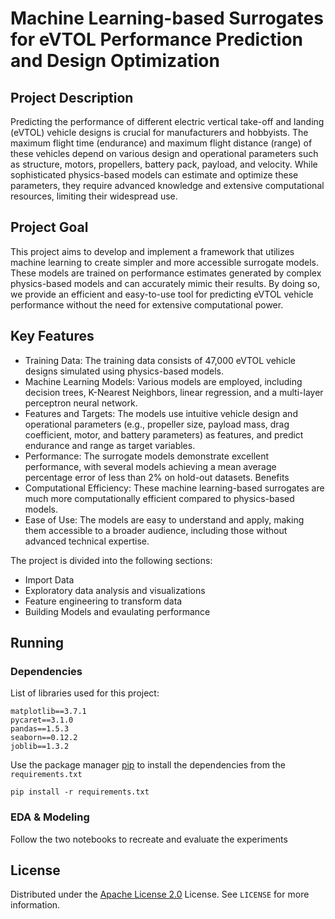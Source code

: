 # Machine Learning-based Surrogates for eVTOL Performance Prediction and Design Optimization



## Project Description

Predicting the performance of different electric vertical take-off and landing (eVTOL) vehicle designs is crucial for manufacturers and hobbyists. The maximum flight time (endurance) and maximum flight distance (range) of these vehicles depend on various design and operational parameters such as structure, motors, propellers, battery pack, payload, and velocity. While sophisticated physics-based models can estimate and optimize these parameters, they require advanced knowledge and extensive computational resources, limiting their widespread use.

## Project Goal
This project aims to develop and implement a framework that utilizes machine learning to create simpler and more accessible surrogate models. These models are trained on performance estimates generated by complex physics-based models and can accurately mimic their results. By doing so, we provide an efficient and easy-to-use tool for predicting eVTOL vehicle performance without the need for extensive computational power.

## Key Features
- Training Data: The training data consists of 47,000 eVTOL vehicle designs simulated using physics-based models.
- Machine Learning Models: Various models are employed, including decision trees, K-Nearest Neighbors, linear regression, and a multi-layer perceptron neural network.
- Features and Targets: The models use intuitive vehicle design and operational parameters (e.g., propeller size, payload mass, drag coefficient, motor, and battery parameters) as features, and predict endurance and range as target variables.
- Performance: The surrogate models demonstrate excellent performance, with several models achieving a mean average percentage error of less than 2% on hold-out datasets.
Benefits
- Computational Efficiency: These machine learning-based surrogates are much more computationally efficient compared to physics-based models.
- Ease of Use: The models are easy to understand and apply, making them accessible to a broader audience, including those without advanced technical expertise.

The project is divided into the following sections:

- Import Data
- Exploratory data analysis and visualizations
- Feature engineering to transform data
- Building Models and evaulating performance


## Running

### Dependencies

List of libraries used for this project:

```
matplotlib==3.7.1
pycaret==3.1.0
pandas==1.5.3
seaborn==0.12.2
joblib==1.3.2
```

Use the package manager [pip](https://pip.pypa.io/en/stable/) to install the dependencies from the `requirements.txt`

```
pip install -r requirements.txt
```
### EDA & Modeling

Follow the two notebooks to recreate and evaluate the experiments

## License
Distributed under the [Apache License 2.0](https://choosealicense.com/licenses/apache-2.0/) License. See ```LICENSE``` for more information.